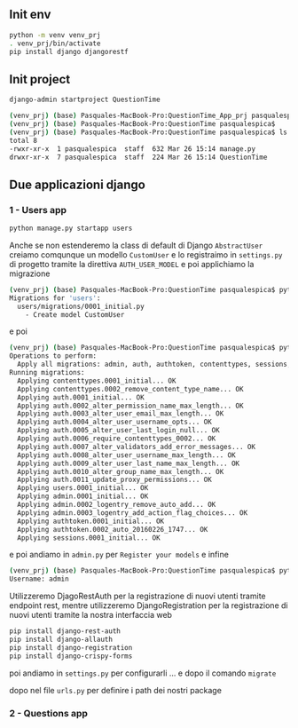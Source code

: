 
## Init env

```bash 
python -m venv venv_prj
. venv_prj/bin/activate
pip install django djangorestf
```

## Init project

```bash
django-admin startproject QuestionTime

(venv_prj) (base) Pasquales-MacBook-Pro:QuestionTime_App_prj pasqualespica$ cd QuestionTime/
(venv_prj) (base) Pasquales-MacBook-Pro:QuestionTime pasqualespica$ 
(venv_prj) (base) Pasquales-MacBook-Pro:QuestionTime pasqualespica$ ls -lrt
total 8
-rwxr-xr-x  1 pasqualespica  staff  632 Mar 26 15:14 manage.py
drwxr-xr-x  7 pasqualespica  staff  224 Mar 26 15:14 QuestionTime

```

## Due applicazioni django

### 1 - Users app
```bash
python manage.py startapp users
```

Anche se non estenderemo la class di default di  Django `AbstractUser`
creiamo comqunque un modello `CustomUser` e lo registraimo in `settings.py`
di progetto tramite la direttiva `AUTH_USER_MODEL` e poi applichiamo
la migrazione

```bash
(venv_prj) (base) Pasquales-MacBook-Pro:QuestionTime pasqualespica$ python manage.py makemigrations
Migrations for 'users':
  users/migrations/0001_initial.py
    - Create model CustomUser
```
e poi 

```bash
(venv_prj) (base) Pasquales-MacBook-Pro:QuestionTime pasqualespica$ python manage.py migrate
Operations to perform:
  Apply all migrations: admin, auth, authtoken, contenttypes, sessions, users
Running migrations:
  Applying contenttypes.0001_initial... OK
  Applying contenttypes.0002_remove_content_type_name... OK
  Applying auth.0001_initial... OK
  Applying auth.0002_alter_permission_name_max_length... OK
  Applying auth.0003_alter_user_email_max_length... OK
  Applying auth.0004_alter_user_username_opts... OK
  Applying auth.0005_alter_user_last_login_null... OK
  Applying auth.0006_require_contenttypes_0002... OK
  Applying auth.0007_alter_validators_add_error_messages... OK
  Applying auth.0008_alter_user_username_max_length... OK
  Applying auth.0009_alter_user_last_name_max_length... OK
  Applying auth.0010_alter_group_name_max_length... OK
  Applying auth.0011_update_proxy_permissions... OK
  Applying users.0001_initial... OK
  Applying admin.0001_initial... OK
  Applying admin.0002_logentry_remove_auto_add... OK
  Applying admin.0003_logentry_add_action_flag_choices... OK
  Applying authtoken.0001_initial... OK
  Applying authtoken.0002_auto_20160226_1747... OK
  Applying sessions.0001_initial... OK
```

e poi andiamo in `admin.py` per `Register your models` e infine

```bash
(venv_prj) (base) Pasquales-MacBook-Pro:QuestionTime pasqualespica$ python manage.py createsuperuser
Username: admin

```
Utilizzeremo DjagoRestAuth per la registrazione di nuovi utenti tramite endpoint
rest, mentre utilizzeremo DjangoRegistration per la registrazione di nuovi
utenti tramite la nostra interfaccia web

```bash
pip install django-rest-auth
pip install django-allauth
pip install django-registration
pip install django-crispy-forms
```

poi andiamo in `settings.py` per configurarli ... e dopo il comando `migrate`

dopo nel file `urls.py` per definire i path dei nostri package



### 2 - Questions app


